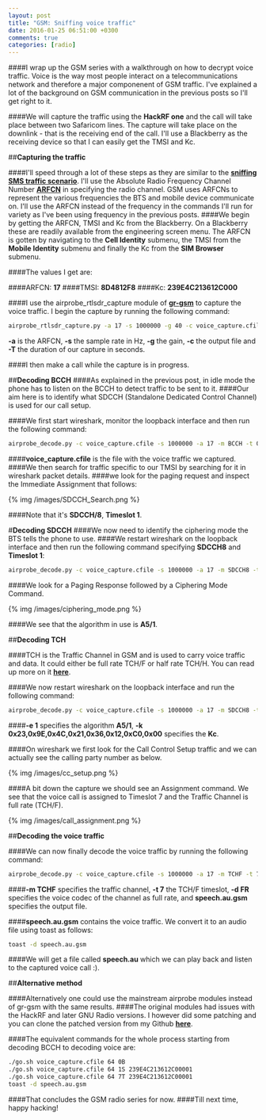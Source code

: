 ```yaml
---
layout: post
title: "GSM: Sniffing voice traffic"
date: 2016-01-25 06:51:00 +0300
comments: true
categories: [radio]
---
```

####I wrap up the GSM series with a walkthrough on how to decrypt voice traffic. Voice is the way most people interact on a telecommunications network and therefore a major componenent of GSM traffic. I've explained a lot of the background on GSM communication in the previous posts so I'll get right to it.

<!--more-->

####We will capture the traffic using the **HackRF one** and the call will take place between two Safaricom lines. The capture will take place on the downlink - that is the receiving end of the call. I'll use a Blackberry as the receiving device so that I can easily get the TMSI and Kc.

##**Capturing the traffic**

####I'll speed through a lot of these steps as they are similar to the <a href="https://www.ckn.io/blog/2015/11/29/gsm-sniffing-sms-traffic/" target="_blank">**sniffing SMS traffic scenario**</a>. I'll use the  Absolute Radio Frequency Channel Number <a href="http://www.telecomabc.com/a/arfcn.html" target="_blank">**ARFCN**</a> in specifying the radio channel. GSM uses ARFCNs to represent the various frequencies the BTS and mobile device communicate on. I'll use the ARFCN instead of the frequency in the commands I'll run for variety as I've been using frequency in the previous posts. 
####We begin by getting the ARFCN, TMSI and Kc from the Blackberry. On a Blackberry these are readily available from the engineering screen menu. The ARFCN is gotten by navigating to the **Cell Identity** submenu, the TMSI from the **Mobile Identity** submenu and finally the Kc from the **SIM Browser** submenu.

####The values I get are:

####ARFCN: **17**
####TMSI: **8D4812F8**
####Kc: **239E4C213612C000**

####I use the airprobe_rtlsdr_capture module of <a href="https://github.com/ptrkrysik/gr-gsm" target="_blank">**gr-gsm**</a> to capture the voice traffic. I begin the capture by running the following command:

```bash
airprobe_rtlsdr_capture.py -a 17 -s 1000000 -g 40 -c voice_capture.cfile -T 150
```

**-a** is the ARFCN, **-s** the sample rate in Hz, **-g** the gain, **-c** the output file and **-T** the duration of our capture in seconds.

####I then make a call while the capture is in progress.

##**Decoding BCCH**
####As explained in the previous post, in idle mode the phone has to listen on the BCCH to detect traffic to be sent to it.
####Our aim here is to identify what SDCCH (Standalone Dedicated Control Channel) is used for our call setup.

####We first start wireshark, monitor the loopback interface and then run the following command:

```bash
airprobe_decode.py -c voice_capture.cfile -s 1000000 -a 17 -m BCCH -t 0
```
####**voice_capture.cfile** is the file with the voice traffic we captured.
####We then search for traffic specific to our TMSI by searching for it in wireshark packet details.
####we look for the paging request and inspect the Immediate Assignment that follows:

{% img /images/SDCCH_Search.png %}

####Note that it's **SDCCH/8**, **Timeslot 1**.

#**Decoding SDCCH**
####We now need to identify the ciphering mode the BTS tells the phone to use. 
####We restart wireshark on the loopback interface and then run the following command specifying **SDCCH8** and **Timeslot 1**:

```bash
airprobe_decode.py -c voice_capture.cfile -s 1000000 -a 17 -m SDCCH8 -t 1
```

####We look for a Paging Response followed by a Ciphering Mode Command.

{% img /images/ciphering_mode.png %}

####We see that the algorithm in use is **A5/1**.

##**Decoding TCH**

####TCH is the Traffic Channel in GSM and is used to carry voice traffic and data. It could either be full rate TCH/F or half rate TCH/H. You can read up more on it <a href="http://www.rfwireless-world.com/Terminology/GSM-traffic-channel-TCH-FS-HS.html" target="_blank">**here**</a>.

####We now restart wireshark on the loopback interface and run the following command:

```bash
airprobe_decode.py -c voice_capture.cfile -s 1000000 -a 17 -m SDCCH8 -t 1 -e 1 -k 0x23,0x9E,0x4C,0x21,0x36,0x12,0xC0,0x00
```
####**-e 1** specifies the algorithm **A5/1**, **-k 0x23,0x9E,0x4C,0x21,0x36,0x12,0xC0,0x00** specifies the **Kc**.

####On wireshark we first look for the Call Control Setup traffic and we can actually see the calling party number as below.

{% img /images/cc_setup.png %}

####A bit down the capture we should see an Assignment command. We see that the voice call is assigned to Timeslot 7 and the Traffic Channel is full rate (TCH/F).

{% img /images/call_assignment.png %}

##**Decoding the voice traffic**

####We can now finally decode the voice traffic by running the following command:

```bash
airprobe_decode.py -c voice_capture.cfile -s 1000000 -a 17 -m TCHF -t 7 -e 1 -k 0x23,0x9E,0x4C,0x21,0x36,0x12,0xC0,0x00 -d FR -o speech.au.gsm
```
####**-m TCHF** specifies the traffic channel, **-t 7** the TCH/F timeslot, **-d FR** specifies the voice codec of the channel as full rate, and  **speech.au.gsm** specifies the output file.

####**speech.au.gsm** contains the voice traffic. We convert it to an audio file using toast as follows:

```bash
toast -d speech.au.gsm
```

####We will get a file called **speech.au** which we can play back and listen to the captured voice call :).

##**Alternative method**

####Alternatively one could use the mainstream airprobe modules instead of gr-gsm with the same results.
####The original modules had issues with the HackRF and later GNU Radio versions. I however did some patching and you can clone the patched version from my Github <a href="https://github.com/iamckn/airprobe" target="_blank">**here**</a>. 

####The equivalent commands for the whole process starting from decoding BCCH to decoding voice are:

```bash
./go.sh voice_capture.cfile 64 0B
./go.sh voice_capture.cfile 64 1S 239E4C213612C00001
./go.sh voice_capture.cfile 64 7T 239E4C213612C00001
toast -d speech.au.gsm 
```

####That concludes the GSM radio series for now. 
####Till next time, happy hacking!